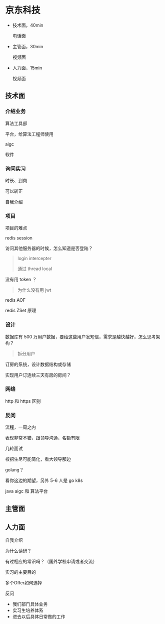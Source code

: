 # 京东科技

- 技术面，40min

  电话面

- 主管面，30min

  视频面

- 人力面，15min

  视频面

## 技术面

### 介绍业务

算法工具部

平台，给算法工程师使用

aigc

软件

### 询问实习

时长、到岗

可以转正

自我介绍

### 项目

项目的难点

redis session

访问其他服务器的时候，怎么知道是否登陆？

> login intercepter
>
> 通过 thread local

没有用 token ？

> 为什么没有用 jwt

redis AOF

redis ZSet 原理

### 设计

数据库有 500 万用户数据，要给这些用户发短信，需求是越快越好，怎么思考架构？

> 拆分用户

订房的系统，设计数据结构或存储

实现用户订连续三天有房的房间？

### 网络

http 和 https 区别

### 反问

流程，一周之内

表现非常不错，跟领导沟通，名额有限

几轮面试

校招生尽可能简化，看大领导那边

golang？

看你这边的期望，另外 5-6 人是 go k8s

java aigc 和 算法平台

## 主管面





## 人力面

自我介绍

为什么读研？

有过相应的常识吗？（国外学校申请或者交流）

实习的主要目的

多个Offer如何选择

反问

- 我们部门具体业务
- 实习生培养体系
- 进去以后具体日常做的工作

